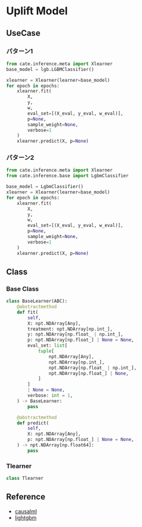# Uplift Model

## UseCase

### パターン1

```python
from cate.inference.meta import Xlearner
base_model = lgb.LGBMClassifier()

xlearner = Xlearner(learner=base_model)
for epoch in epochs:
    xlearner.fit(
        X, 
        y, 
        w, 
        eval_set=[(X_eval, y_eval, w_eval)], 
        p=None, 
        sample_weight=None, 
        verbose=1
    )
    xlearner.predict(X, p=None)
```

### パターン2

```python
from cate.inference.meta import Xlearner
from cate.inference.base import LgbmClassifier

base_model = LgbmClassifier()
xlearner = Xlearner(learner=base_model)
for epoch in epochs:
    xlearner.fit(
        X, 
        y, 
        w, 
        eval_set=[(X_eval, y_eval, w_eval)], 
        p=None, 
        sample_weight=None, 
        verbose=1
    )
    xlearner.predict(X, p=None)
```


## Class

### Base Class

```python
class BaseLearner(ABC):
    @abstractmethod
    def fit(
        self,
        X: npt.NDArray[Any],
        treatment: npt.NDArray[np.int_],
        y: npt.NDArray[np.float_ | np.int_],
        p: npt.NDArray[np.float_] | None = None,
        eval_set: list[
            tuple[
                npt.NDArray[Any],
                npt.NDArray[np.int_],
                npt.NDArray[np.float_ | np.int_],
                npt.NDArray[np.float_] | None,
            ]
        ]
        | None = None,
        verbose: int = 1,
    ) -> BaseLearner:
        pass

    @abstractmethod
    def predict(
        self,
        X: npt.NDArray[Any],
        p: npt.NDArray[np.float_] | None = None,
    ) -> npt.NDArray[np.float64]:
        pass
```

### Tlearner

```python
class Tlearner
```

## Reference

- [causalml](https://github.com/uber/causalml)
- [lightgbm](https://lightgbm.readthedocs.io/en/latest/pythonapi/lightgbm.LGBMClassifier.html#lightgbm.LGBMClassifier)
